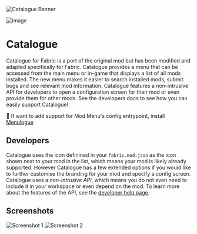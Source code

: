 ![Catalogue Banner](https://user-images.githubusercontent.com/4958241/192885337-a8a57ba3-1459-4d22-a9c1-213f32dc2d1e.png)

![image](https://user-images.githubusercontent.com/4958241/192885724-f50e3008-3a8f-48db-9ede-46253f19bf64.png)

# Catalogue

Catalogue for Fabric is a port of the original mod but has been modified and adapted specifically for Fabric. Catalogue provides a menu that can be accessed from the main menu or in-game that displays a list of all mods installed. The new menu makes it easier to search installed mods, submit bugs and see relevant mod information. Catalogue features a non-intrusive API for developers to open a configuration screen for their mod or even provide them for other mods. See the developers docs to see how you can easily support Catalogue!

🔧 If want to add support for Mod Menu's config entrypoint, install [Menulogue](https://www.curseforge.com/minecraft/mc-mods/menulogue)

## Developers

Catalogue uses the icon definined in your `fabric.mod.json` as the icon shown next to your mod in the list, which means your mod is likely already supported. However Catalogue has a few extended options if you would like to further customise the branding for your mod and specify a config screen. Catalogue uses a *non-intrusive API*, which means you do not even need to include it in your workspace or even depend on the mod. To learn more about the features of the API, see the [developer help page](https://www.curseforge.com/minecraft/mc-mods/catalogue-fabric/pages/developer-wiki).

## Screenshots

![Screenshot 1](https://user-images.githubusercontent.com/4958241/192885604-cc08ecb1-1f82-41b7-ab02-10379f1c37f4.png)
![Screenshot 2](https://user-images.githubusercontent.com/4958241/192885623-c4765350-bb86-453e-b521-438b0619a163.png)
